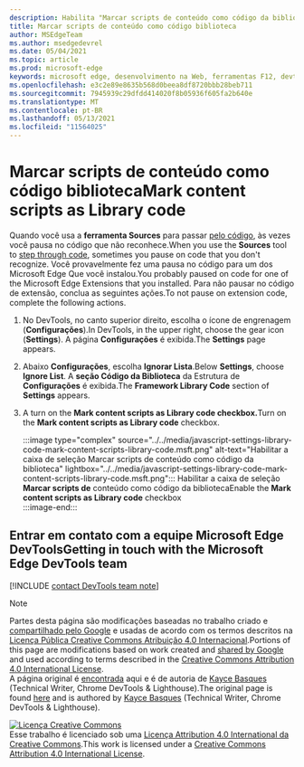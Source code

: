```yaml
---
description: Habilita "Marcar scripts de conteúdo como código da biblioteca" Configurações > Código da Biblioteca da Estrutura.
title: Marcar scripts de conteúdo como código biblioteca
author: MSEdgeTeam
ms.author: msedgedevrel
ms.date: 05/04/2021
ms.topic: article
ms.prod: microsoft-edge
keywords: microsoft edge, desenvolvimento na Web, ferramentas F12, devtools
ms.openlocfilehash: e3c2e89e8635b568d0beea8df8720bbb28beb711
ms.sourcegitcommit: 7945939c29dfdd414020f8b05936f605fa2b640e
ms.translationtype: MT
ms.contentlocale: pt-BR
ms.lasthandoff: 05/13/2021
ms.locfileid: "11564025"
---
```

<!-- Copyright Kayce Basques 

   Licensed under the Apache License, Version 2.0 (the "License");
   you may not use this file except in compliance with the License.
   You may obtain a copy of the License at

       https://www.apache.org/licenses/LICENSE-2.0

   Unless required by applicable law or agreed to in writing, software
   distributed under the License is distributed on an "AS IS" BASIS,
   WITHOUT WARRANTIES OR CONDITIONS OF ANY KIND, either express or implied.
   See the License for the specific language governing permissions and
   limitations under the License.  -->
# <a name="mark-content-scripts-as-library-code"></a><span data-ttu-id="71b8a-104">Marcar scripts de conteúdo como código biblioteca</span><span class="sxs-lookup"><span data-stu-id="71b8a-104">Mark content scripts as Library code</span></span>  

<span data-ttu-id="71b8a-105">Quando você usa a **ferramenta Sources** para passar [pelo código][DevToolsJavascriptStepThroughCode], às vezes você pausa no código que não reconhece.</span><span class="sxs-lookup"><span data-stu-id="71b8a-105">When you use the **Sources** tool to [step through code][DevToolsJavascriptStepThroughCode], sometimes you pause on code that you don't recognize.</span></span>  <span data-ttu-id="71b8a-106">Você provavelmente fez uma pausa no código para um dos Microsoft Edge Que você instalou.</span><span class="sxs-lookup"><span data-stu-id="71b8a-106">You probably paused on code for one of the Microsoft Edge Extensions that you installed.</span></span>  <span data-ttu-id="71b8a-107">Para não pausar no código de extensão, conclua as seguintes ações.</span><span class="sxs-lookup"><span data-stu-id="71b8a-107">To not pause on extension code, complete the following actions.</span></span>  

1.  <span data-ttu-id="71b8a-108">No DevTools, no canto superior direito, escolha o ícone de engrenagem (**Configurações**).</span><span class="sxs-lookup"><span data-stu-id="71b8a-108">In DevTools, in the upper right, choose the gear icon (**Settings**).</span></span>  <span data-ttu-id="71b8a-109">A página **Configurações** é exibida.</span><span class="sxs-lookup"><span data-stu-id="71b8a-109">The **Settings** page appears.</span></span>  
1.  <span data-ttu-id="71b8a-110">Abaixo **Configurações**, escolha **Ignorar Lista**.</span><span class="sxs-lookup"><span data-stu-id="71b8a-110">Below **Settings**, choose **Ignore List**.</span></span>  <span data-ttu-id="71b8a-111">A **seção Código da Biblioteca** da Estrutura de **Configurações** é exibida.</span><span class="sxs-lookup"><span data-stu-id="71b8a-111">The **Framework Library Code** section of **Settings** appears.</span></span>  
1.  <span data-ttu-id="71b8a-112">A turn on the **Mark content scripts as Library code checkbox.**</span><span class="sxs-lookup"><span data-stu-id="71b8a-112">Turn on the **Mark content scripts as Library code** checkbox.</span></span>  
    
    :::image type="complex" source="../../media/javascript-settings-library-code-mark-content-scripts-library-code.msft.png" alt-text="Habilitar a caixa de seleção Marcar scripts de conteúdo como código da biblioteca" lightbox="../../media/javascript-settings-library-code-mark-content-scripts-library-code.msft.png":::
       <span data-ttu-id="71b8a-114">Habilitar a caixa de seleção **Marcar scripts de** conteúdo como código da biblioteca</span><span class="sxs-lookup"><span data-stu-id="71b8a-114">Enable the **Mark content scripts as Library code** checkbox</span></span>  
    :::image-end:::  
    
## <a name="getting-in-touch-with-the-microsoft-edge-devtools-team"></a><span data-ttu-id="71b8a-115">Entrar em contato com a equipe Microsoft Edge DevTools</span><span class="sxs-lookup"><span data-stu-id="71b8a-115">Getting in touch with the Microsoft Edge DevTools team</span></span>  

[!INCLUDE [contact DevTools team note](../../includes/contact-devtools-team-note.md)]  

<!-- links -->  

[DevToolsJavascriptStepThroughCode]: ../index.md#step-4-step-through-the-code "Etapa 4: passo a passo pelo código - Começar a depurar JavaScript no Microsoft Edge DevTools | Microsoft Docs"  

> [!NOTE]
> <span data-ttu-id="71b8a-117">Partes desta página são modificações baseadas no trabalho criado e [compartilhado pelo Google][GoogleSitePolicies] e usadas de acordo com os termos descritos na [Licença Pública Creative Commons Atribuição 4.0 Internacional][CCA4IL].</span><span class="sxs-lookup"><span data-stu-id="71b8a-117">Portions of this page are modifications based on work created and [shared by Google][GoogleSitePolicies] and used according to terms described in the [Creative Commons Attribution 4.0 International License][CCA4IL].</span></span>  
> <span data-ttu-id="71b8a-118">A página original é [encontrada](https://developers.google.com/web/tools/chrome-devtools/javascript/guides/blackbox-chrome-extension-scripts) aqui e é de autoria de [Kayce Basques][KayceBasques] \(Technical Writer, Chrome DevTools \& Lighthouse\).</span><span class="sxs-lookup"><span data-stu-id="71b8a-118">The original page is found [here](https://developers.google.com/web/tools/chrome-devtools/javascript/guides/blackbox-chrome-extension-scripts) and is authored by [Kayce Basques][KayceBasques] \(Technical Writer, Chrome DevTools \& Lighthouse\).</span></span>  

[![Licença Creative Commons][CCby4Image]][CCA4IL]  
<span data-ttu-id="71b8a-120">Esse trabalho é licenciado sob uma [Licença Attribution 4.0 International da Creative Commons][CCA4IL].</span><span class="sxs-lookup"><span data-stu-id="71b8a-120">This work is licensed under a [Creative Commons Attribution 4.0 International License][CCA4IL].</span></span>  

[CCA4IL]: https://creativecommons.org/licenses/by/4.0  
[CCby4Image]: https://i.creativecommons.org/l/by/4.0/88x31.png  
[GoogleSitePolicies]: https://developers.google.com/terms/site-policies  
[KayceBasques]: https://developers.google.com/web/resources/contributors#kayce-basques  
